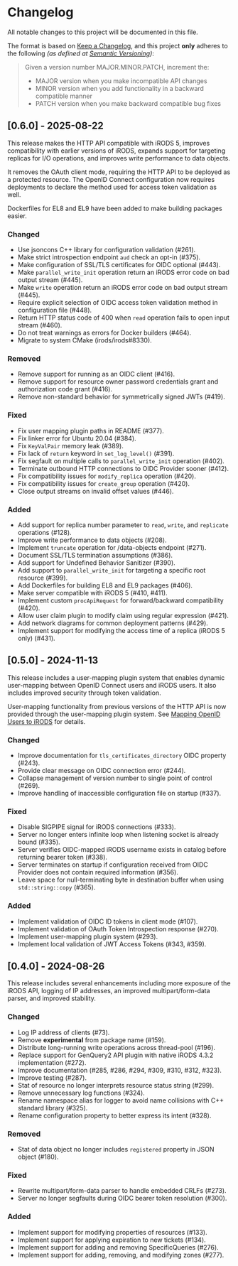 # Changelog

All notable changes to this project will be documented in this file.

The format is based on [Keep a Changelog](https://keepachangelog.com/en/1.1.0/),
and this project **only** adheres to the following _(as defined at [Semantic Versioning](https://semver.org/spec/v2.0.0.html))_:

> Given a version number MAJOR.MINOR.PATCH, increment the:
> 
> - MAJOR version when you make incompatible API changes
> - MINOR version when you add functionality in a backward compatible manner
> - PATCH version when you make backward compatible bug fixes

## [0.6.0] - 2025-08-22

This release makes the HTTP API compatible with iRODS 5, improves compatibility with earlier versions of iRODS, expands support for targeting replicas for I/O operations, and improves write performance to data objects.

It removes the OAuth client mode, requiring the HTTP API to be deployed as a protected resource. The OpenID Connect configuration now requires deployments to declare the method used for access token validation as well.

Dockerfiles for EL8 and EL9 have been added to make building packages easier.

### Changed

- Use jsoncons C++ library for configuration validation (#261).
- Make strict introspection endpoint `aud` check an opt-in (#375).
- Make configuration of SSL/TLS certificates for OIDC optional (#443).
- Make `parallel_write_init` operation return an iRODS error code on bad output stream (#445).
- Make `write` operation return an iRODS error code on bad output stream (#445).
- Require explicit selection of OIDC access token validation method in configuration file (#448).
- Return HTTP status code of 400 when `read` operation fails to open input stream (#460).
- Do not treat warnings as errors for Docker builders (#464).
- Migrate to system CMake (irods/irods#8330).

### Removed

- Remove support for running as an OIDC client (#416).
- Remove support for resource owner password credentials grant and authorization code grant (#416).
- Remove non-standard behavior for symmetrically signed JWTs (#419).

### Fixed

- Fix user mapping plugin paths in README (#377).
- Fix linker error for Ubuntu 20.04 (#384).
- Fix `KeyValPair` memory leak (#389).
- Fix lack of `return` keyword in `set_log_level()` (#391).
- Fix segfault on multiple calls to `parallel_write_init` operation (#402).
- Terminate outbound HTTP connections to OIDC Provider sooner (#412).
- Fix compatibility issues for `modify_replica` operation (#420).
- Fix compatibility issues for `create_group` operation (#420).
- Close output streams on invalid offset values (#446).

### Added

- Add support for replica number parameter to `read`, `write`, and `replicate` operations (#128).
- Improve write performance to data objects (#208).
- Implement `truncate` operation for /data-objects endpoint (#271).
- Document SSL/TLS termination assumptions (#386).
- Add support for Undefined Behavior Sanitizer (#390).
- Add support to `parallel_write_init` for targeting a specific root resource (#399).
- Add Dockerfiles for building EL8 and EL9 packages (#406).
- Make server compatible with iRODS 5 (#410, #411).
- Implement custom `procApiRequest` for forward/backward compatibility (#420).
- Allow user claim plugin to modify claim using regular expression (#421).
- Add network diagrams for common deployment patterns (#429).
- Implement support for modifying the access time of a replica (iRODS 5 only) (#431).

## [0.5.0] - 2024-11-13

This release includes a user-mapping plugin system that enables dynamic user-mapping between OpenID Connect users and iRODS users. It also includes improved security through token validation.

User-mapping functionality from previous versions of the HTTP API is now provided through the user-mapping plugin system. See [Mapping OpenID Users to iRODS](https://github.com/irods/irods_client_http_api/tree/0.5.0?tab=readme-ov-file#mapping-openid-users-to-irods) for details.

### Changed

- Improve documentation for `tls_certificates_directory` OIDC property (#243).
- Provide clear message on OIDC connection error (#244).
- Collapse management of version number to single point of control (#269).
- Improve handling of inaccessible configuration file on startup (#337).

### Fixed

- Disable SIGPIPE signal for iRODS connections (#333).
- Server no longer enters infinite loop when listening socket is already bound (#335).
- Server verifies OIDC-mapped iRODS username exists in catalog before returning bearer token (#338).
- Server terminates on startup if configuration received from OIDC Provider does not contain required information (#356).
- Leave space for null-terminating byte in destination buffer when using `std::string::copy` (#365).

### Added

- Implement validation of OIDC ID tokens in client mode (#107).
- Implement validation of OAuth Token Introspection response (#270).
- Implement user-mapping plugin system (#293).
- Implement local validation of JWT Access Tokens (#343, #359).

## [0.4.0] - 2024-08-26

This release includes several enhancements including more exposure of the iRODS API, logging of IP addresses, an improved multipart/form-data parser, and improved stability.

### Changed

- Log IP address of clients (#73).
- Remove **experimental** from package name (#159).
- Distribute long-running write operations across thread-pool (#196).
- Replace support for GenQuery2 API plugin with native iRODS 4.3.2 implementation (#272).
- Improve documentation (#285, #286, #294, #309, #310, #312, #323).
- Improve testing (#287).
- Stat of resource no longer interprets resource status string (#299).
- Remove unnecessary log functions (#324).
- Rename namespace alias for logger to avoid name collisions with C++ standard library (#325).
- Rename configuration property to better express its intent (#328).

### Removed

- Stat of data object no longer includes `registered` property in JSON object (#180).

### Fixed

- Rewrite multipart/form-data parser to handle embedded CRLFs (#273).
- Server no longer segfaults during OIDC bearer token resolution (#300).

### Added

- Implement support for modifying properties of resources (#133).
- Implement support for applying expiration to new tickets (#134).
- Implement support for adding and removing SpecificQueries (#276).
- Implement support for adding, removing, and modifying zones (#277).
